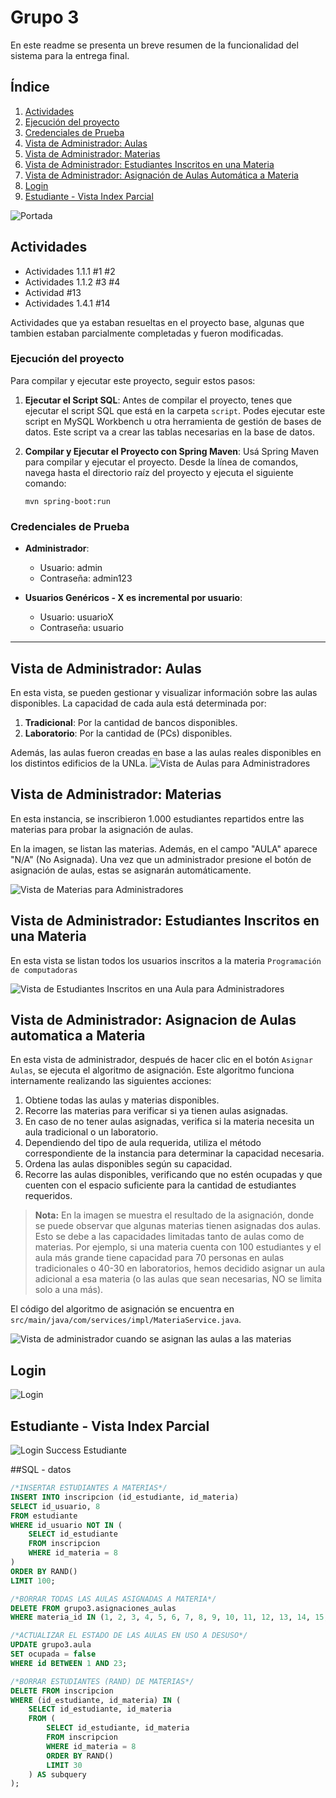 # Grupo 3
En este readme se presenta un breve resumen de la funcionalidad del sistema para la entrega final.

## Índice

1. [Actividades](#actividades)
2. [Ejecución del proyecto](#ejecución-del-proyecto)
3. [Credenciales de Prueba](#credenciales-de-prueba)
4. [Vista de Administrador: Aulas](#vista-de-administrador-aulas)
5. [Vista de Administrador: Materias](#vista-de-administrador-materias)
6. [Vista de Administrador: Estudiantes Inscritos en una Materia](#vista-de-administrador-estudiantes-inscritos-en-una-materia)
7. [Vista de Administrador: Asignación de Aulas Automática a Materia](#vista-de-administrador-asignacion-de-aulas-automatica-a-materia)
8. [Login](#login)
9. [Estudiante - Vista Index Parcial](#estudiante---vista-index-parcial)

![Portada](images/Portada.png)

## Actividades

- Actividades 1.1.1 #1 #2
- Actividades 1.1.2 #3 #4
- Actividad #13
- Actividades 1.4.1 #14

Actividades que ya estaban resueltas en el proyecto base, algunas que tambien estaban parcialmente completadas y fueron modificadas.

### Ejecución del proyecto

Para compilar y ejecutar este proyecto, seguir estos pasos:

1. **Ejecutar el Script SQL**: Antes de compilar el proyecto, tenes que ejecutar el script SQL que está en la carpeta `script`. Podes ejecutar este script en MySQL Workbench u otra herramienta de gestión de bases de datos. Este script va a crear las tablas necesarias en la base de datos.


2. **Compilar y Ejecutar el Proyecto con Spring Maven**: Usá Spring Maven para compilar y ejecutar el proyecto. Desde la línea de comandos, navega hasta el directorio raíz del proyecto y ejecuta el siguiente comando:

    ```
    mvn spring-boot:run
    ```
### Credenciales de Prueba

- **Administrador**: 
  - Usuario: admin
  - Contraseña: admin123

- **Usuarios Genéricos - X es incremental por usuario**:
  - Usuario: usuarioX
  - Contraseña: usuario


---
## Vista de Administrador: Aulas

En esta vista, se pueden gestionar y visualizar información sobre las aulas disponibles. La capacidad de cada aula está determinada por:

1. **Tradicional**: Por la cantidad de bancos disponibles.
2. **Laboratorio**: Por la cantidad de (PCs) disponibles.

Además, las aulas fueron creadas en base a las aulas reales disponibles en los distintos edificios de la UNLa.
![Vista de Aulas para Administradores](images/adminViewAulas.png)

## Vista de Administrador: Materias

En esta instancia, se inscribieron 1.000 estudiantes repartidos entre las materias para probar la asignación de aulas.

En la imagen, se listan las materias. Además, en el campo "AULA" aparece "N/A" (No Asignada). Una vez que un administrador presione el botón de asignación de aulas, estas se asignarán automáticamente.

![Vista de Materias para Administradores](images/adminViewMaterias.png)

## Vista de Administrador: Estudiantes Inscritos en una Materia

En esta vista se listan todos los usuarios inscritos a la materia ```Programación de computadoras``` 

![Vista de Estudiantes Inscritos en una Aula para Administradores](images/adminViewEstudiantesInAula.png)

## Vista de Administrador: Asignacion de Aulas automatica a Materia

En esta vista de administrador, después de hacer clic en el botón `Asignar Aulas`, se ejecuta el algoritmo de asignación. Este algoritmo funciona internamente realizando las siguientes acciones:

1. Obtiene todas las aulas y materias disponibles.
2. Recorre las materias para verificar si ya tienen aulas asignadas.
3. En caso de no tener aulas asignadas, verifica si la materia necesita un aula tradicional o un laboratorio.
4. Dependiendo del tipo de aula requerida, utiliza el método correspondiente de la instancia para determinar la capacidad necesaria.
5. Ordena las aulas disponibles según su capacidad.
6. Recorre las aulas disponibles, verificando que no estén ocupadas y que cuenten con el espacio suficiente para la cantidad de estudiantes requeridos.

> **Nota:** En la imagen se muestra el resultado de la asignación, donde se puede observar que algunas materias tienen asignadas dos aulas. Esto se debe a las capacidades limitadas tanto de aulas como de materias. Por ejemplo, si una materia cuenta con 100 estudiantes y el aula más grande tiene capacidad para 70 personas en aulas tradicionales o 40-30 en laboratorios, hemos decidido asignar un aula adicional a esa materia (o las aulas que sean necesarias, NO se limita solo a una más).

El código del algoritmo de asignación se encuentra en `src/main/java/com/services/impl/MateriaService.java`.

![Vista de administrador cuando se asignan las aulas a las materias](images/adminAsignacionSuccessful.png)

## Login

![Login](images/Login.png)

## Estudiante - Vista Index Parcial

![Login Success Estudiante](images/LoginSuccessEstudiante.png)

##SQL - datos
```sql
/*INSERTAR ESTUDIANTES A MATERIAS*/
INSERT INTO inscripcion (id_estudiante, id_materia)
SELECT id_usuario, 8
FROM estudiante
WHERE id_usuario NOT IN (
    SELECT id_estudiante 
    FROM inscripcion 
    WHERE id_materia = 8
)
ORDER BY RAND()
LIMIT 100;

/*BORRAR TODAS LAS AULAS ASIGNADAS A MATERIA*/
DELETE FROM grupo3.asignaciones_aulas
WHERE materia_id IN (1, 2, 3, 4, 5, 6, 7, 8, 9, 10, 11, 12, 13, 14, 15, 16, 17, 18, 19);

/*ACTUALIZAR EL ESTADO DE LAS AULAS EN USO A DESUSO*/
UPDATE grupo3.aula
SET ocupada = false
WHERE id BETWEEN 1 AND 23;

/*BORRAR ESTUDIANTES (RAND) DE MATERIAS*/
DELETE FROM inscripcion
WHERE (id_estudiante, id_materia) IN (
    SELECT id_estudiante, id_materia
    FROM (
        SELECT id_estudiante, id_materia
        FROM inscripcion
        WHERE id_materia = 8
        ORDER BY RAND()
        LIMIT 30
    ) AS subquery
);
```
